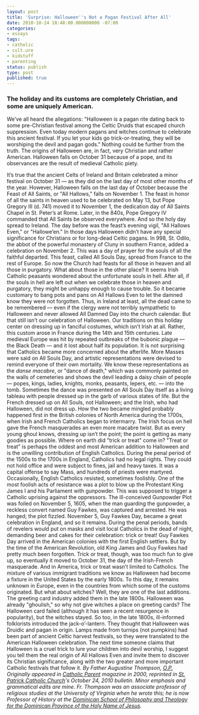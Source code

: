 ```yaml
---
layout: post
title: 'Surprise: Halloween''s Not a Pagan Festival After All'
date: 2010-10-24 18:48:00.000000000 -07:00
categories:
- essays
tags:
- catholic
- cult.ure
- kidstuff
- parenting
status: publish
type: post
published: true
---
```

### The holiday and its customs are completely Christian, and some are uniquely American.
We’ve all heard the allegations: "Halloween is a pagan rite dating back to some pre-Christian festival among the Celtic Druids that escaped church suppression. Even today modern pagans and witches continue to celebrate this ancient festival. If you let your kids go trick-or-treating, they will be worshiping the devil and pagan gods."
Nothing could be further from the truth. The origins of Halloween are, in fact, very Christian and rather American. Halloween falls on October 31 because of a pope, and its observances are the result of medieval Catholic piety.
<!-- more -->
It’s true that the ancient Celts of Ireland and Britain celebrated a minor festival on October 31 &mdash; as they did on the last day of most other months of the year. However, Halloween falls on the last day of October because the Feast of All Saints, or "All Hallows," falls on November 1. The feast in honor of all the saints in heaven used to be celebrated on May 13, but Pope Gregory III (d. 741) moved it to November 1, the dedication day of All Saints Chapel in St. Peter’s at Rome. Later, in the 840s, Pope Gregory IV commanded that All Saints be observed everywhere. And so the holy day spread to Ireland.
The day before was the feast’s evening vigil, "All Hallows Even," or "Hallowe’en." In those days Halloween didn’t have any special significance for Christians or for long-dead Celtic pagans.
In 998, St. Odilo, the abbot of the powerful monastery of Cluny in southern France, added a celebration on November 2. This was a day of prayer for the souls of all the faithful departed. This feast, called All Souls Day, spread from France to the rest of Europe.
So now the Church had feasts for all those in heaven and all those in purgatory. What about those in the other place? It seems Irish Catholic peasants wondered about the unfortunate souls in hell. After all, if the souls in hell are left out when we celebrate those in heaven and purgatory, they might be unhappy enough to cause trouble. So it became customary to bang pots and pans on All Hallows Even to let the damned know they were not forgotten. Thus, in Ireland at least, all the dead came to be remembered &mdash; even if the clergy were not terribly sympathetic to Halloween and never allowed All Damned Day into the church calendar.
But that still isn’t our celebration of Halloween. Our traditions on this holiday center on dressing up in fanciful costumes, which isn’t Irish at all. Rather, this custom arose in France during the 14th and 15th centuries. Late medieval Europe was hit by repeated outbreaks of the bubonic plague &mdash; the Black Death &mdash; and it lost about half its population. It is not surprising that Catholics became more concerned about the afterlife.
More Masses were said on All Souls Day, and artistic representations were devised to remind everyone of their own mortality. We know these representations as the *danse macabre*, or "dance of death," which was commonly painted on the walls of cemeteries and shows the devil leading a daisy chain of people &mdash; popes, kings, ladies, knights, monks, peasants, lepers, etc. &mdash; into the tomb. Sometimes the dance was presented on All Souls Day itself as a living tableau with people dressed up in the garb of various states of life.
But the French dressed up on All Souls, not Halloween; and the Irish, who had Halloween, did not dress up. How the two became mingled probably happened first in the British colonies of North America during the 1700s, when Irish and French Catholics began to intermarry. The Irish focus on hell gave the French masquerades an even more macabre twist.
But as every young ghoul knows, dressing up isn’t the point; the point is getting as many goodies as possible. Where on earth did "trick or treat" come in?
"Treat or treat" is perhaps the oddest and most American addition to Halloween and is the unwilling contribution of English Catholics.
During the penal period of the 1500s to the 1700s in England, Catholics had no legal rights. They could not hold office and were subject to fines, jail and heavy taxes. It was a capital offense to say Mass, and hundreds of priests were martyred.
Occasionally, English Catholics resisted, sometimes foolishly. One of the most foolish acts of resistance was a plot to blow up the Protestant King James I and his Parliament with gunpowder. This was supposed to trigger a Catholic uprising against the oppressors. The ill-conceived Gunpowder Plot was foiled on November 5, 1605, when the man guarding the gunpowder, a reckless convert named Guy Fawkes, was captured and arrested. He was hanged; the plot fizzled.
November 5, Guy Fawkes Day, became a great celebration in England, and so it remains. During the penal periods, bands of revelers would put on masks and visit local Catholics in the dead of night, demanding beer and cakes for their celebration: trick or treat!
Guy Fawkes Day arrived in the American colonies with the first English settlers. But by the time of the American Revolution, old King James and Guy Fawkes had pretty much been forgotten. Trick or treat, though, was too much fun to give up, so eventually it moved to October 31, the day of the Irish-French masquerade. And in America, trick or treat wasn’t limited to Catholics.
The mixture of various immigrant traditions we know as Halloween had become a fixture in the United States by the early 1800s. To this day, it remains unknown in Europe, even in the countries from which some of the customs originated.
But what about witches? Well, they are one of the last additions. The greeting card industry added them in the late 1800s. Halloween was already "ghoulish," so why not give witches a place on greeting cards? The Halloween card failed (although it has seen a recent resurgence in popularity), but the witches stayed.
So too, in the late 1800s, ill-informed folklorists introduced the jack-o’-lantern. They thought that Halloween was Druidic and pagan in origin. Lamps made from turnips (not pumpkins) had been part of ancient Celtic harvest festivals, so they were translated to the American Halloween celebration.
The next time someone claims that Halloween is a cruel trick to lure your children into devil worship, I suggest you tell them the real origin of All Hallows Even and invite them to discover its Christian significance, along with the two greater and more important Catholic festivals that follow it.
*By Father Augustine Thompson, [O.P.](http://www.op.org/) Originally appeared in [Catholic Parent](http://catalog.osv.com/) magazine in 2000,  reprinted in [St. Patrick Catholic Church](http://www.stpatrickcolumbus.com/)'s October 24, 2010 bulletin. Minor emphasis and grammatical edits are mine.*
*Fr. Thompson was an associate professor of religious studies at the University of Virginia when he wrote this; he is now Professor of History at the [Dominican School of Philosophy and Theology for the Dominican Province of the Holy Name of Jesus](http://www.dspt.edu/).*
